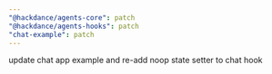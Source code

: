 ```yaml
---
"@hackdance/agents-core": patch
"@hackdance/agents-hooks": patch
"chat-example": patch
---
```


update chat app example and re-add noop state setter to chat hook
